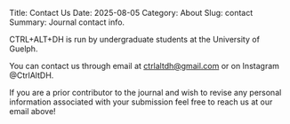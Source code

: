 Title: Contact Us
Date: 2025-08-05
Category: About
Slug: contact
Summary: Journal contact info.

CTRL+ALT+DH is run by undergraduate students at the University of Guelph.

You can contact us through email at ctrlaltdh@gmail.com or on Instagram @CtrlAltDH.

If you are a prior contributor to the journal and wish to revise any personal information associated with your submission feel free to reach us at our email above! 